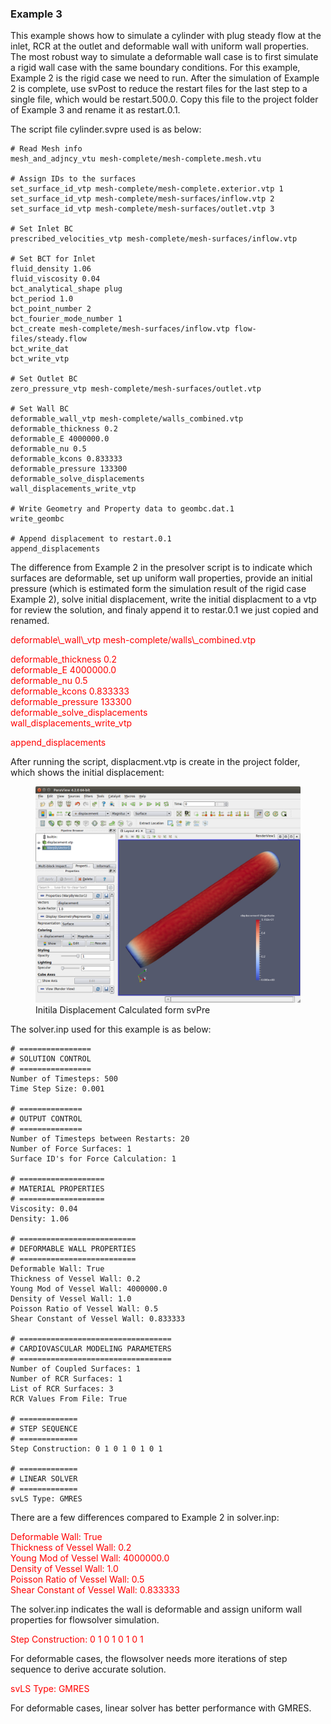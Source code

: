 ### Example 3

This example shows how to simulate a cylinder with plug steady flow at the inlet, RCR at the outlet and deformable wall with uniform wall properties. The most robust way to simulate a deformable wall case is to first simulate a rigid wall case with the same boundary conditions. For this example, Example 2 is the rigid case we need to run. After the simulation of Example 2 is complete, use svPost to reduce the restart files for the last step to a single file, which would be restart.500.0. Copy this file to the project folder of Example 3 and rename it as restart.0.1.

The script file cylinder.svpre used is as below:

~~~
# Read Mesh info
mesh_and_adjncy_vtu mesh-complete/mesh-complete.mesh.vtu

# Assign IDs to the surfaces
set_surface_id_vtp mesh-complete/mesh-complete.exterior.vtp 1
set_surface_id_vtp mesh-complete/mesh-surfaces/inflow.vtp 2
set_surface_id_vtp mesh-complete/mesh-surfaces/outlet.vtp 3

# Set Inlet BC
prescribed_velocities_vtp mesh-complete/mesh-surfaces/inflow.vtp

# Set BCT for Inlet
fluid_density 1.06
fluid_viscosity 0.04
bct_analytical_shape plug
bct_period 1.0
bct_point_number 2
bct_fourier_mode_number 1
bct_create mesh-complete/mesh-surfaces/inflow.vtp flow-files/steady.flow
bct_write_dat
bct_write_vtp

# Set Outlet BC
zero_pressure_vtp mesh-complete/mesh-surfaces/outlet.vtp

# Set Wall BC
deformable_wall_vtp mesh-complete/walls_combined.vtp
deformable_thickness 0.2
deformable_E 4000000.0
deformable_nu 0.5
deformable_kcons 0.833333
deformable_pressure 133300
deformable_solve_displacements
wall_displacements_write_vtp

# Write Geometry and Property data to geombc.dat.1
write_geombc

# Append displacement to restart.0.1
append_displacements
~~~

The difference from Example 2 in the presolver script is to indicate which surfaces are deformable, set up uniform wall properties, provide an initial pressure (which is estimated form the simulation result of the rigid case Example 2), solve initial displacement, write the initial displacment to a vtp for review the solution, and finaly append it to restar.0.1 we just copied and renamed.

<font color="red">
deformable\_wall\_vtp mesh-complete/walls\_combined.vtp<br>

deformable\_thickness 0.2<br>
deformable\_E 4000000.0<br>
deformable\_nu 0.5<br>
deformable\_kcons 0.833333<br>
deformable\_pressure 133300<br>
deformable\_solve\_displacements<br>
wall\_displacements\_write_vtp<br>

append\_displacements<br>
</font> 

After running the script, displacment.vtp is create in the project folder, which shows the initial displacement:

<figure>
  <img class="svImg svImgLg" src="archives/sv2/flowsolver/imgs/disp_paraview.png">
  <figcaption class="svCaption" >Initila Displacement Calculated form svPre </figcaption>
</figure>

The solver.inp used for this example is as below:

~~~
# ================
# SOLUTION CONTROL
# ================
Number of Timesteps: 500
Time Step Size: 0.001

# ==============
# OUTPUT CONTROL
# ==============
Number of Timesteps between Restarts: 20
Number of Force Surfaces: 1
Surface ID's for Force Calculation: 1 

# ===================
# MATERIAL PROPERTIES
# ===================
Viscosity: 0.04
Density: 1.06

# ==========================
# DEFORMABLE WALL PROPERTIES
# ==========================
Deformable Wall: True 
Thickness of Vessel Wall: 0.2 
Young Mod of Vessel Wall: 4000000.0
Density of Vessel Wall: 1.0 
Poisson Ratio of Vessel Wall: 0.5 
Shear Constant of Vessel Wall: 0.833333 

# ==================================
# CARDIOVASCULAR MODELING PARAMETERS
# ==================================
Number of Coupled Surfaces: 1 
Number of RCR Surfaces: 1
List of RCR Surfaces: 3
RCR Values From File: True

# =============
# STEP SEQUENCE
# =============
Step Construction: 0 1 0 1 0 1 0 1

# =============
# LINEAR SOLVER
# =============
svLS Type: GMRES
~~~

There are a few differences compared to Example 2 in solver.inp:

<font color="red">
Deformable Wall: True <br>
Thickness of Vessel Wall: 0.2 <br>
Young Mod of Vessel Wall: 4000000.0<br>
Density of Vessel Wall: 1.0 <br>
Poisson Ratio of Vessel Wall: 0.5 <br>
Shear Constant of Vessel Wall: 0.833333 <br>
</font> 

The solver.inp indicates the wall is deformable and assign uniform wall properties for flowsolver simulation.

<font color="red">
Step Construction: 0 1 0 1 0 1 0 1<br>
</font> 

For deformable cases, the flowsolver needs more iterations of step sequence to derive accurate solution. 

<font color="red">
svLS Type: GMRES<br>
</font> 

For deformable cases, linear solver has better performance with GMRES.
